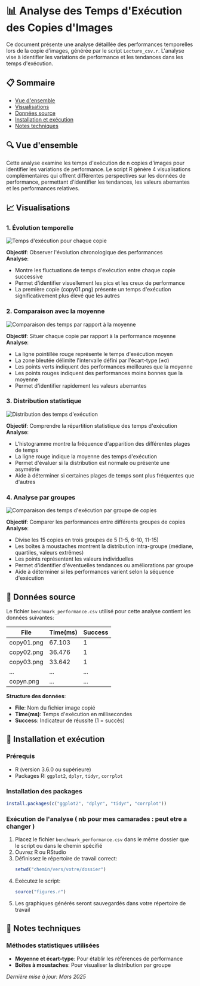 # 📊 Analyse des Temps d'Exécution des Copies d'Images

Ce document présente une analyse détaillée des performances temporelles lors de la copie d'images, générée par le script `Lecture_csv.r`. L'analyse vise à identifier les variations de performance et les tendances dans les temps d'exécution.

## 📋 Sommaire
- [Vue d'ensemble](#vue-densemble)
- [Visualisations](#visualisations)
- [Données source](#données-source)
- [Installation et exécution](#installation-et-exécution)
- [Notes techniques](#notes-techniques)

## 🔍 Vue d'ensemble

Cette analyse examine les temps d'exécution de n copies d'images pour identifier les variations de performance. Le script R génère 4 visualisations complémentaires qui offrent différentes perspectives sur les données de performance, permettant d'identifier les tendances, les valeurs aberrantes et les performances relatives.

## 📈 Visualisations

### 1. Évolution temporelle
![Temps d'exécution pour chaque copie](temps_execution_copies.png)

**Objectif**: Observer l'évolution chronologique des performances  
**Analyse**:
- Montre les fluctuations de temps d'exécution entre chaque copie successive
- Permet d'identifier visuellement les pics et les creux de performance
- La première copie (copy01.png) présente un temps d'exécution significativement plus élevé que les autres

### 2. Comparaison avec la moyenne
![Comparaison des temps par rapport à la moyenne](comparaison_moyenne.png)

**Objectif**: Situer chaque copie par rapport à la performance moyenne  
**Analyse**:
- La ligne pointillée rouge représente le temps d'exécution moyen
- La zone bleutée délimite l'intervalle défini par l'écart-type (±σ)
- Les points verts indiquent des performances meilleures que la moyenne
- Les points rouges indiquent des performances moins bonnes que la moyenne
- Permet d'identifier rapidement les valeurs aberrantes

### 3. Distribution statistique
![Distribution des temps d'exécution](distribution_temps.png)

**Objectif**: Comprendre la répartition statistique des temps d'exécution  
**Analyse**:
- L'histogramme montre la fréquence d'apparition des différentes plages de temps
- La ligne rouge indique la moyenne des temps d'exécution
- Permet d'évaluer si la distribution est normale ou présente une asymétrie
- Aide à déterminer si certaines plages de temps sont plus fréquentes que d'autres

### 4. Analyse par groupes
![Comparaison des temps d'exécution par groupe de copies](comparison_groupes.png)

**Objectif**: Comparer les performances entre différents groupes de copies  
**Analyse**:
- Divise les 15 copies en trois groupes de 5 (1-5, 6-10, 11-15)
- Les boîtes à moustaches montrent la distribution intra-groupe (médiane, quartiles, valeurs extrêmes)
- Les points représentent les valeurs individuelles
- Permet d'identifier d'éventuelles tendances ou améliorations par groupe
- Aide à déterminer si les performances varient selon la séquence d'exécution

## 📄 Données source

Le fichier `benchmark_performance.csv` utilisé pour cette analyse contient les données suivantes:

| File       | Time(ms) | Success |
|------------|----------|---------|
| copy01.png | 67.103   | 1       |
| copy02.png | 36.476   | 1       |
| copy03.png | 33.642   | 1       |
| ...        | ...      | ...     |
| copyn.png  | ...      | ...     |

**Structure des données**:
- **File**: Nom du fichier image copié
- **Time(ms)**: Temps d'exécution en millisecondes
- **Success**: Indicateur de réussite (1 = succès)

## 🚀 Installation et exécution

### Prérequis
- R (version 3.6.0 ou supérieure)
- Packages R: `ggplot2`, `dplyr`, `tidyr`, `corrplot`

### Installation des packages
```r
install.packages(c("ggplot2", "dplyr", "tidyr", "corrplot"))
```

### Exécution de l'analyse ( nb pour mes camarades : peut etre a changer )
1. Placez le fichier `benchmark_performance.csv` dans le même dossier que le script ou dans le chemin spécifié
2. Ouvrez R ou RStudio
3. Définissez le répertoire de travail correct:
   ```r
   setwd("chemin/vers/votre/dossier")
   ```
4. Exécutez le script:
   ```r
   source("figures.r")
   ```
5. Les graphiques générés seront sauvegardés dans votre répertoire de travail


## 📝 Notes techniques

### Méthodes statistiques utilisées
- **Moyenne et écart-type**: Pour établir les références de performance
- **Boîtes à moustaches**: Pour visualiser la distribution par groupe

*Dernière mise à jour: Mars 2025*